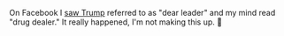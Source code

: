 On Facebook I <a href="http://scripting.com/images/2019/10/24/dearLeaderOrDrugDealer.png">saw Trump</a> referred to as "dear leader" and my mind read "drug dealer." It really happened, I'm not making this up. :banana:
